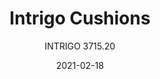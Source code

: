 ---
designer: "Claudio Dondoli - Marco Pocci"
description: "Waterproof%20seat%20and%20back%20cushions."
image_primary: "img/Intrigo_3715.20_01_zoom.jpg"
image_secondary: "img/Intrigo_3715.20_02_zoom.jpg"
manufacturer: "Pedrali"
href: "https://www.pedrali.it/en/products/catalog/Cushion-INTRIGO-3715-00001.20/"
subtitle: "INTRIGO 3715.20"
tags: 
  - "Pedrali"
  - "Chairs"
title: "Intrigo Cushions"
category: "Chairs"
slug: "/manufacturers/pedrali/chairs/claudio-dondoli-marco-pocci-intrigo-cushions"
date: "2021-02-18"
---